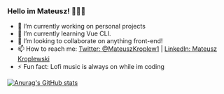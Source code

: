 ### Hello im Mateusz! 👋👨‍💻



- 🔭 I’m currently working on personal projects
- 🌱 I’m currently learning Vue CLI.
- 👯 I’m looking to collaborate on anything front-end!
- 📫 How to reach me: [Twitter: @MateuszKroplew1](https://twitter.com/MateuszKroplew1) | [Linkedln: Mateusz Kroplewski](https://www.linkedin.com/in/mateusz-kroplewski-732239176/)
- ⚡ Fun fact: Lofi music is always on while im coding

[![Anurag's GitHub stats](https://github-readme-stats.vercel.app/api?username=Kroplewski-M)](https://github.com/anuraghazra/github-readme-stats)
